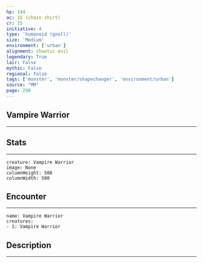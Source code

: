 ```yaml
---
hp: 144
ac: 15 (chain shirt)
cr: 15
initiative: 4
type: 'humanoid (gnoll)'    
size: 'Medium'
environment: ['urban']
alignment: chaotic evil
legendary: True
lair: False
mythic: False
regional: False
tags: ['monster', 'monster/shapechanger', 'environment/urban']
source: "MM"
page: 298
---
```


## Vampire Warrior
---



## Stats
---

```statblock
creature: Vampire Warrior
image: None
columnHeight: 500
columnWidth: 500
```

## Encounter
---

```encounter-table
name: Vampire Warrior
creatures:
- 1: Vampire Warrior
```

## Description
---




